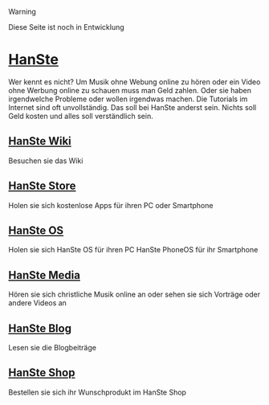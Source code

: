 > [!Warning]
> Diese Seite ist noch in Entwicklung
# [HanSte](https://hanste-web.github.io/index.html)
Wer kennt es nicht? Um Musik ohne Webung online zu hören oder ein Video ohne Werbung online zu schauen muss man Geld zahlen. Oder sie haben irgendwelche Probleme oder wollen irgendwas machen. Die Tutorials im Internet sind oft unvollständig. Das soll bei HanSte anderst sein. Nichts soll Geld kosten und alles soll verständlich sein.
## [HanSte Wiki](https://hanste-web.github.io/wiki/index.html)
Besuchen sie das Wiki
## [HanSte Store](https://hanste-web.github.io/store/index.html)
Holen sie sich kostenlose Apps für ihren PC oder Smartphone
## [HanSte OS](https://hanste-web.github.io/os/index.html)
Holen sie sich HanSte OS für ihren PC HanSte PhoneOS für ihr Smartphone
## [HanSte Media](https://hanste-web.github.io/media/index.html)
Hören sie sich christliche Musik online an oder sehen sie sich Vorträge oder andere Videos an
## [HanSte Blog](https://hanste-web.github.io/blog/index.html)
Lesen sie die Blogbeiträge
## [HanSte Shop](https://hanste-web.github.io/shop/index.html)
Bestellen sie sich ihr Wunschprodukt im HanSte Shop
